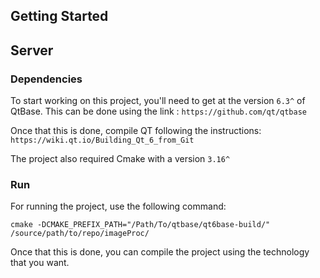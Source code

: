 ## Getting Started

## Server

### Dependencies

To start working on this project, you'll need to get at the version `6.3^` of QtBase.
This can be done using the link : `https://github.com/qt/qtbase`

Once that this is done, compile QT following the instructions: `https://wiki.qt.io/Building_Qt_6_from_Git`

The project also required Cmake with a version `3.16^`

### Run

For running the project, use the following command:

`cmake -DCMAKE_PREFIX_PATH="/Path/To/qtbase/qt6base-build/" /source/path/to/repo/imageProc/`

Once that this is done, you can compile the project using the technology that you want.

